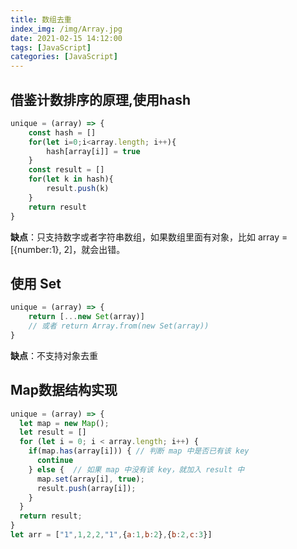 ```yaml
---
title: 数组去重
index_img: /img/Array.jpg
date: 2021-02-15 14:12:00
tags: [JavaScript]
categories: [JavaScript]
---
```


## 借鉴计数排序的原理,使用hash

```js
unique = (array) => {
    const hash = []
    for(let i=0;i<array.length; i++){
        hash[array[i]] = true
    }
    const result = []
    for(let k in hash){
        result.push(k)
    }
    return result
}
```

**缺点**：只支持数字或者字符串数组，如果数组里面有对象，比如 array = [{number:1}, 2]，就会出错。

## 使用 Set
```js
unique = (array) => {
    return [...new Set(array)] 
    // 或者 return Array.from(new Set(array))
}
```

**缺点**：不支持对象去重

## Map数据结构实现

```js
unique = (array) => {
  let map = new Map();
  let result = []
  for (let i = 0; i < array.length; i++) {
    if(map.has(array[i])) { // 判断 map 中是否已有该 key
      continue
    } else {  // 如果 map 中没有该 key，就加入 result 中
      map.set(array[i], true);
      result.push(array[i]);
    }
  }
  return result;
}
let arr = ["1",1,2,2,"1",{a:1,b:2},{b:2,c:3}]

```
